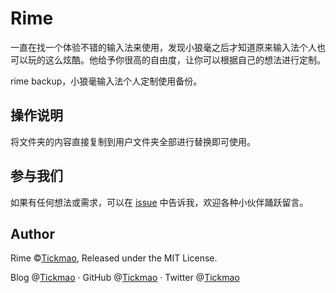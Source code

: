 # Rime
一直在找一个体验不错的输入法来使用，发现小狼毫之后才知道原来输入法个人也可以玩的这么炫酷。他给予你很高的自由度，让你可以根据自己的想法进行定制。

rime backup，小狼毫输入法个人定制使用备份。

## 操作说明

将文件夹的内容直接复制到用户文件夹全部进行替换即可使用。

## 参与我们

如果有任何想法或需求，可以在 [issue](https://github.com/tickmao/Rime/issues) 中告诉我，欢迎各种小伙伴踊跃留言。

## Author

Rime ©[Tickmao](https://www.tickmao.com), Released under the MIT License.

Blog @[Tickmao](https://www.tickmao.com) · GitHub @[Tickmao](https://github.com/tickmao) · Twitter @[Tickmao](https://twitter.com/tickmao)

